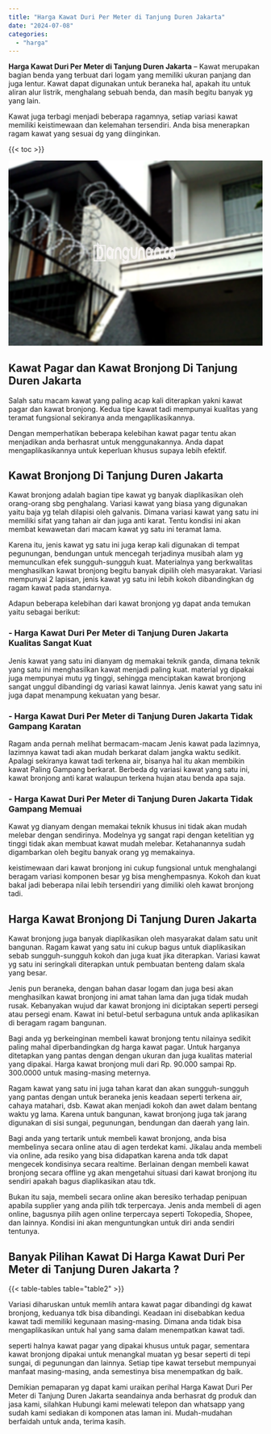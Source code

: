 ```yaml
---
title: "Harga Kawat Duri Per Meter di Tanjung Duren Jakarta"
date: "2024-07-08"
categories: 
  - "harga"
---
```


**Harga Kawat Duri Per Meter di Tanjung Duren Jakarta** – Kawat merupakan bagian benda yang terbuat dari logam yang memiliki ukuran panjang dan juga lentur. Kawat dapat digunakan untuk beraneka hal, apakah itu untuk aliran alur listrik, menghalang sebuah benda, dan masih begitu banyak yg yang lain.

Kawat juga terbagi menjadi beberapa ragamnya, setiap variasi kawat memiliki keistimewaan dan kelemahan tersendiri. Anda bisa menerapkan ragam kawat yang sesuai dg yang diinginkan.

{{< toc >}}

![Harga Kawat Duri Per Meter di Tanjung Duren Jakarta](/images/jual-kawat-murah29.png)

## Kawat Pagar dan Kawat Bronjong Di Tanjung Duren Jakarta

Salah satu macam kawat yang paling acap kali diterapkan yakni kawat pagar dan kawat bronjong. Kedua tipe kawat tadi mempunyai kualitas yang teramat fungsional sekiranya anda mengaplikasikannya.

Dengan memperhatikan beberapa kelebihan kawat pagar tentu akan menjadikan anda berhasrat untuk menggunakannya. Anda dapat mengaplikasikannya untuk keperluan khusus supaya lebih efektif.

## Kawat Bronjong Di Tanjung Duren Jakarta

Kawat bronjong adalah bagian tipe kawat yg banyak diaplikasikan oleh orang-orang sbg penghalang. Variasi kawat yang biasa yang digunakan yaitu baja yg telah dilapisi oleh galvanis. Dimana variasi kawat yang satu ini memiliki sifat yang tahan air dan juga anti karat. Tentu kondisi ini akan membat kewawetan dari macam kawat yg satu ini teramat lama.

Karena itu, jenis kawat yg satu ini juga kerap kali digunakan di tempat pegunungan, bendungan untuk mencegah terjadinya musibah alam yg memunculkan efek sungguh-sungguh kuat. Materialnya yang berkwalitas menghasilkan kawat bronjong begitu banyak dipilih oleh masyarakat. Variasi mempunyai 2 lapisan, jenis kawat yg satu ini lebih kokoh dibandingkan dg ragam kawat pada standarnya.

Adapun beberapa kelebihan dari kawat bronjong yg dapat anda temukan yaitu sebagai berikut:

### \- Harga Kawat Duri Per Meter di Tanjung Duren Jakarta Kualitas Sangat Kuat

Jenis kawat yang satu ini dianyam dg memakai teknik ganda, dimana teknik yang satu ini menghasilkan kawat menjadi paling kuat. material yg dipakai juga mempunyai mutu yg tinggi, sehingga menciptakan kawat bronjong sangat unggul dibandingi dg variasi kawat lainnya. Jenis kawat yang satu ini juga dapat menampung kekuatan yang besar.

### \- Harga Kawat Duri Per Meter di Tanjung Duren Jakarta Tidak Gampang Karatan

Ragam anda pernah melihat bermacam-macam Jenis kawat pada lazimnya, lazimnya kawat tadi akan mudah berkarat dalam jangka waktu sedikit. Apalagi sekiranya kawat tadi terkena air, bisanya hal itu akan membikin kawat Paling Gampang berkarat. Berbeda dg variasi kawat yang satu ini, kawat bronjong anti karat walaupun terkena hujan atau benda apa saja.

### \- Harga Kawat Duri Per Meter di Tanjung Duren Jakarta Tidak Gampang Memuai

Kawat yg dianyam dengan memakai teknik khusus ini tidak akan mudah melebar dengan sendirinya. Modelnya yg sangat rapi dengan ketelitian yg tinggi tidak akan membuat kawat mudah melebar. Ketahanannya sudah digambarkan oleh begitu banyak orang yg memakainya.

keistimewaan dari kawat bronjong ini cukup fungsional untuk menghalangi beragam variasi komponen besar yg bisa menghempasnya. Kokoh dan kuat bakal jadi beberapa nilai lebih tersendiri yang dimiliki oleh kawat bronjong tadi.

## Harga Kawat Bronjong Di Tanjung Duren Jakarta

Kawat bronjong juga banyak diaplikasikan oleh masyarakat dalam satu unit bangunan. Ragam kawat yang satu ini cukup bagus untuk diaplikasikan sebab sungguh-sungguh kokoh dan juga kuat jika diterapkan. Variasi kawat yg satu ini seringkali diterapkan untuk pembuatan benteng dalam skala yang besar.

Jenis pun beraneka, dengan bahan dasar logam dan juga besi akan menghasilkan kawat bronjong ini amat tahan lama dan juga tidak mudah rusak. Kebanyakan wujud dar kawat bronjong ini diciptakan seperti persegi atau persegi enam. Kawat ini betul-betul serbaguna untuk anda aplikasikan di beragam ragam bangunan.

Bagi anda yg berkeinginan membeli kawat bronjong tentu nilainya sedikit paling mahal diperbandingkan dg harga kawat pagar. Untuk harganya ditetapkan yang pantas dengan dengan ukuran dan juga kualitas material yang dipakai. Harga kawat bronjong muli dari Rp. 90.000 sampai Rp. 300.0000 untuk masing-masing meternya.

Ragam kawat yang satu ini juga tahan karat dan akan sungguh-sungguh yang pantas dengan untuk beraneka jenis keadaan seperti terkena air, cahaya matahari, dsb. Kawat akan menjadi kokoh dan awet dalam bentang waktu yg lama. Karena untuk bangunan, kawat bronjong juga tak jarang digunakan di sisi sungai, pegunungan, bendungan dan daerah yang lain.

Bagi anda yang tertarik untuk membeli kawat bronjong, anda bisa membelinya secara online atau di agen terdekat kami. Jikalau anda membeli via online, ada resiko yang bisa didapatkan karena anda tdk dapat mengecek kondisinya secara realtime. Berlainan dengan membeli kawat bronjong secara offline yg akan mengetahui situasi dari kawat bronjong itu sendiri apakah bagus diaplikasikan atau tdk.

Bukan itu saja, membeli secara online akan beresiko terhadap penipuan apabila supplier yang anda pilih tdk terpercaya. Jenis anda membeli di agen online, bagusnya pilih agen online terpercaya seperti Tokopedia, Shopee, dan lainnya. Kondisi ini akan menguntungkan untuk diri anda sendiri tentunya.

## Banyak Pilihan Kawat Di Harga Kawat Duri Per Meter di Tanjung Duren Jakarta ?

{{< table-tables table="table2" >}}

Variasi diharuskan untuk memlih antara kawat pagar dibandingi dg kawat bronjong, keduanya tdk bisa dibandingi. Keadaan ini disebabkan kedua kawat tadi memiliki kegunaan masing-masing. Dimana anda tidak bisa mengaplikasikan untuk hal yang sama dalam menempatkan kawat tadi.

seperti halnya kawat pagar yang dipakai khusus untuk pagar, sementara kawat bronjong dipakai untuk menangkal muatan yg besar seperti di tepi sungai, di pegunungan dan lainnya. Setiap tipe kawat tersebut mempunyai manfaat masing-masing, anda semestinya bisa menempatkan dg baik.

Demikian pemaparan yg dapat kami uraikan perihal Harga Kawat Duri Per Meter di Tanjung Duren Jakarta seandainya anda berhasrat dg produk dan jasa kami, silahkan Hubungi kami melewati telepon dan whatsapp yang sudah kami sediakan di komponen atas laman ini. Mudah-mudahan berfaidah untuk anda, terima kasih.

